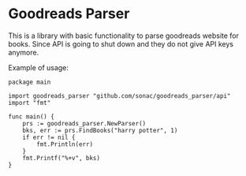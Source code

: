 # Goodreads Parser

This is a library with basic functionality to parse goodreads website for books. Since API is going to shut down and they do not give API keys anymore.

Example of usage:

```
package main

import goodreads_parser "github.com/sonac/goodreads_parser/api"
import "fmt"

func main() {
	prs := goodreads_parser.NewParser()
	bks, err := prs.FindBooks("harry potter", 1)
	if err != nil {
		fmt.Println(err)
	}
	fmt.Printf("%+v", bks)
}
```

